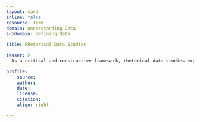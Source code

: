 ```yaml
---
layout: card
inline: false
resource: Term
domain: Understanding Data
subdomain: Defining Data

title: Rhetorical Data Studies

teaser: >
  As a critical and constructive framework, rhetorical data studies explores how data-driven stories, arguments, and visualizations communicate knowledge, garner public attention, and, among other actions, mediate socio-cultural change in order to help establish more ethically- minded and effective data-informed practices.

profile:
    source:
    author:
    date:
    license:
    citation:
    align: right

---
```

